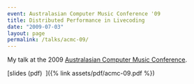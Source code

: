 ```yaml
---
event: Australasian Computer Music Conference '09
title: Distributed Performance in Livecoding
date: "2009-07-03"
layout: page
permalink: /talks/acmc-09/
---
```


My talk at the 2009 [Australasian Computer Music
Conference](https://computermusic.org.au/conferences/acmc2009/).

[slides (pdf)&nbsp;&nbsp;<i class="fas fa-chalkboard-teacher fa-2x"></i>]({% link assets/pdf/acmc-09.pdf %})
